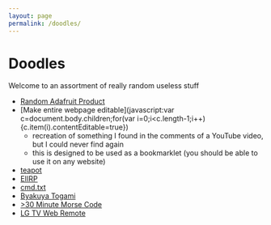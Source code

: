 ```yaml
---
layout: page
permalink: /doodles/
---
```


# Doodles

Welcome to an assortment of really random useless stuff

- <a href='javascript:open("https://www.adafruit.com/product/" + Math.floor(Math.random() * 5027), "_self");'>Random Adafruit Product</a>
- [Make entire webpage editable](javascript:var c=document.body.children;for(var i=0;i<c.length-1;i++){c.item(i).contentEditable=true})
    - recreation of something I found in the comments of a YouTube video, but I could never find again
    - this is designed to be used as a bookmarklet (you should be able to use it on any website)
- [teapot](/doodles/teapot/index.html)
- [EIIRP](/doodles/eiirp.html)
- [cmd.txt](/doodles/cmd.txt)
- [Byakuya Togami](/doodles/togami)
- [>30 Minute Morse Code](/doodles/30-minute-morse//index.html)
- [LG TV Web Remote](/doodles/lg_remote.html)

<body>
    <span id="notice"></span>
</body>

<script src="chance.js"></script>

<script>
    document.getElementById("notice").innerHTML = ("atctwo.co.uk is not endorsed by " + chance.company() );
</script>

